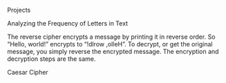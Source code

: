 Projects

Analyzing the Frequency of Letters in Text

The reverse cipher encrypts a message by printing it in reverse order. So “Hello, world!” encrypts to “!dlrow ,olleH”. To decrypt, or get the original message, you simply reverse the encrypted message. The encryption and decryption steps are the same.


Caesar Cipher
